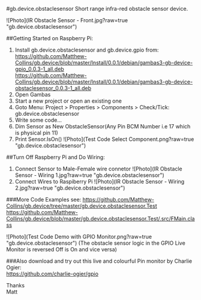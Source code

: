 #gb.device.obstaclesensor
Short range infra-red obstacle sensor device.

![Photo](IR Obstacle Sensor - Front.jpg?raw=true "gb.device.obstaclesensor")

##Getting Started on Raspberry Pi:
1. Install gb.device.obstaclesensor and gb.device.gpio from:  
https://github.com/Matthew-Collins/gb.device/blob/master/Install/0.0.1/debian/gambas3-gb-device-gpio_0.0.3-1_all.deb  
https://github.com/Matthew-Collins/gb.device/blob/master/Install/0.0.1/debian/gambas3-gb-device-obstaclesensor_0.0.3-1_all.deb  
2. Open Gambas
3. Start a new project or open an existing one
4. Goto Menu: Project > Properties > Components > Check/Tick: gb.device.obstaclesensor
5. Write some code...
6. Dim Sensor as New ObstacleSensor(Any Pin BCM Number i.e 17 which is physical pin 11)
7. Print Sensor.IsOn()
![Photo](Test Code Select Component.png?raw=true "gb.device.obstaclesensor")

##Turn Off Raspberry Pi and Do Wiring:
1. Connect Sensor to Male-Female wire connetor
![Photo](IR Obstacle Sensor - Wiring 1.jpg?raw=true "gb.device.obstaclesensor")
2. Connect Wires to Raspiberry Pi
![Photo](IR Obstacle Sensor - Wiring 2.jpg?raw=true "gb.device.obstaclesensor")

###More Code Examples see:
https://github.com/Matthew-Collins/gb.device/tree/master/gb.device.obstaclesensor.Test  
https://github.com/Matthew-Collins/gb.device/blob/master/gb.device.obstaclesensor.Test/.src/FMain.class

![Photo](Test Code Demo with GPIO Monitor.png?raw=true "gb.device.obstaclesensor")
(The obstacle sensor logic in the GPIO Live Monitor is reversed Off is On and vice versa)

###Also download and try out this live and colourful Pin monitor by Charlie Ogier:  
https://github.com/charlie-ogier/gpio

Thanks  
Matt
